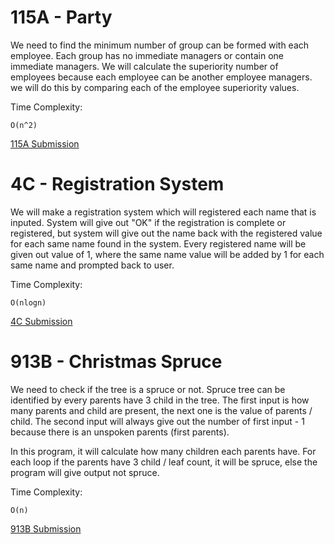 # 115A - Party 
We need to find the minimum number of group can be formed with each employee. Each group has no immediate managers or contain one immediate managers.
We will calculate the superiority number of employees because each employee can be another employee managers. we will do this by comparing each of the employee
superiority values.


Time Complexity: 
	
	O(n^2)

[115A Submission](http://codeforces.com/contest/115/submission/43737353)

#	4C - Registration System 
We will make a registration system which will registered each name that is inputed. System will give out "OK" if the registration is complete or registered,
but system will give out the name back with the registered value for each same name found in the system. Every registered name will be given out value of 1,
where the same name value will be added by 1 for each same name and prompted back to user.


Time Complexity:

	O(nlogn)
	
[4C Submission](http://codeforces.com/contest/4/submission/43737814)
    
# 913B - Christmas Spruce 
We need to check if the tree is a spruce or not. Spruce tree can be identified by every parents have 3 child in the tree.
The first input is how many parents and child are present, the next one is the value of parents / child. The second input
will always give out the number of first input - 1 because there is an unspoken parents (first parents).

In this program, it will calculate how many children each parents have. For each loop if the parents have 3 child / leaf count,
it will be spruce, else the program will give output not spruce.

Time Complexity:

	O(n)
	
[913B Submission](http://codeforces.com/contest/913/submission/43739974)
